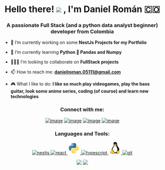 <h1 align="center">
  Hello there! 
  <img src="https://media.giphy.com/media/hvRJCLFzcasrR4ia7z/giphy.gif" width="35">
  , I'm Daniel Román 🇨🇴
</h1>
<h3 align="center">A passionate Full Stack (and a python data analyst beginner) developer from Colombia</h3>

- 🔭 I’m currently working on some **NestJs Projects for my Portfolio**

- 🌱 I’m currently learning **Python 🐍 Pandas and Numpy**

- 🙆🏻‍♂️ I’m looking to collaborate on **FullStack projects**

- 📫 How to reach me: **danielroman.05111@gmail.com**

- 🎮 What I like to do: **I like so much play videogames, play the bass guitar, look some anime series, coding (of course) and learn new technologies**

<h3 align="center">Connect with me:</h3>
<div align="center">

[![image](https://img.shields.io/badge/LinkedIn-0077B5?style=for-the-badge&logo=linkedin&logoColor=white)](https://www.linkedin.com/in/danielroman-)
[![image](https://img.shields.io/badge/Instagram-E4405F?style=for-the-badge&logo=instagram&logoColor=white)](https://instagram.com/daniiel._.roman)
[![image](https://img.shields.io/badge/Twitter-1DA1F2?style=for-the-badge&logo=twitter&logoColor=white)](https://x.com/daniielroman11)
[![image](https://img.shields.io/badge/Gmail-D14836?style=for-the-badge&logo=gmail&logoColor=white)](mailto:danielroman.05111@gmail.com)
  
</div>

<h3 align="center">Languages and Tools:</h3>

<p align="center"> 
  <a href="https://nestjs.com/" target="_blank"> 
    <img src="https://upload.wikimedia.org/wikipedia/commons/thumb/a/a8/NestJS.svg/1242px-NestJS.svg.png?20221211225055" alt="nestjs" width="40" height="40"/> 
  </a>
  <a href="https://vitejs.dev/guide/" target="_blank"> 
    <img src="https://cdn.worldvectorlogo.com/logos/react-2.svg" alt="react" width="40" height="40"/> 
  </a>  
  <a href="https://www.python.org" target="_blank"> 
    <img src="https://raw.githubusercontent.com/devicons/devicon/master/icons/python/python-original.svg" alt="python" width="40" height="40"/> 
  </a>  
  <a href="https://www.typescriptlang.org/" target="_blank"> 
    <img src="https://cdn.worldvectorlogo.com/logos/typescript.svg" alt="typescript" width="40" height="40"/> 
  </a> 
  <a href="https://www.linux.org/" target="_blank"> 
    <img src="https://raw.githubusercontent.com/devicons/devicon/master/icons/linux/linux-original.svg" alt="linux" width="40" height="40"/> 
  </a> 
  <a href="https://git-scm.com/" target="_blank"> 
    <img src="https://www.vectorlogo.zone/logos/git-scm/git-scm-icon.svg" alt="git" width="40" height="40"/> 
  </a>
</p>

<p align= "center">
  <img height= "150" src="https://github-readme-stats.vercel.app/api?username=danielroman11&theme=react&show_icons=true&include_all_commits=true" />
  <img height= "150" src="https://github-readme-stats.vercel.app/api/top-langs/?username=danielroman11&theme=react&layout=compact" />
</p>

<!--
**DanielRoman11/danielRoman11** is a ✨ _special_ ✨ repository because its `README.md` (this file) appears on your GitHub profile.

Here are some ideas to get you started:

- 🔭 I’m currently working on ...
- 🌱 I’m currently learning ...
- 👯 I’m looking to collaborate on ...
- 🤔 I’m looking for help with ...
- 💬 Ask me about ...
- 📫 How to reach me: ...
- 😄 Pronouns: ...
- ⚡ Fun fact: ...
-->

